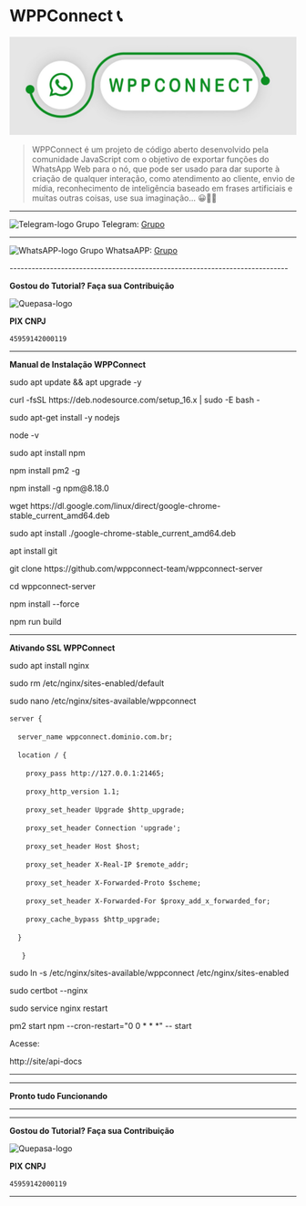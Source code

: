 # WPPConnect 📞

![WPPConnect Banner](./wppconnect-banner.jpeg)

> WPPConnect é um projeto de código aberto desenvolvido pela comunidade JavaScript com o objetivo de exportar funções do WhatsApp Web para o nó, que pode ser usado para dar suporte à criação de qualquer interação, como atendimento ao cliente, envio de mídia, reconhecimento de inteligência baseado em frases artificiais e muitas outras coisas, use sua imaginação... 😀🤔💭

</p>
<hr />
<p align="left">
	<img src="https://telegram.org/favicon.ico" alt="Telegram-logo" width="32" />
	<span>Grupo Telegram: </span>
	<a href="https://t.me/wppconnect" target="_blank">Grupo</a>
</p>
<hr />
<p align="left">
	<img src="https://whatsapp.com/favicon.ico" alt="WhatsAPP-logo" width="32" />
	<span>Grupo WhatsaAPP: </span>
	<a href="https://telinkei.com/gp-wppconnect-zap" target="_blank">Grupo</a>
</p>
----------------------------------------------------------------------------
</p>

**Gostou do Tutorial? Faça sua Contribuição**

<img src="https://github.com/EngajamentoFlow/quepasa/blob/main/Contribui%C3%A7%C3%A3o.png" alt="Quepasa-logo" width="200" />
</p>

**PIX CNPJ**

```
45959142000119	
```
----------------------------------------------------------------------------

**Manual de Instalação WPPConnect**

</p>
sudo apt update && apt upgrade -y
</p>
curl -fsSL https://deb.nodesource.com/setup_16.x | sudo -E bash -
</p>
sudo apt-get install -y nodejs
</p>
node -v
</p>
sudo apt install npm
</p>
npm install pm2 -g
</p>
npm install -g npm@8.18.0
</p>
wget https://dl.google.com/linux/direct/google-chrome-stable_current_amd64.deb
</p>
sudo apt install ./google-chrome-stable_current_amd64.deb
</p>
apt install git
</p>
git clone https://github.com/wppconnect-team/wppconnect-server
</p>
cd wppconnect-server
</p>
npm install --force
</p>
npm run build
</p>

----------------------------------------------------------------------------

**Ativando SSL WPPConnect**

</p>
sudo apt install nginx
</p>
sudo rm /etc/nginx/sites-enabled/default
</p>
sudo nano /etc/nginx/sites-available/wppconnect
</p>

```
server {

  server_name wppconnect.dominio.com.br;

  location / {

    proxy_pass http://127.0.0.1:21465;

    proxy_http_version 1.1;

    proxy_set_header Upgrade $http_upgrade;

    proxy_set_header Connection 'upgrade';

    proxy_set_header Host $host;

    proxy_set_header X-Real-IP $remote_addr;

    proxy_set_header X-Forwarded-Proto $scheme;

    proxy_set_header X-Forwarded-For $proxy_add_x_forwarded_for;

    proxy_cache_bypass $http_upgrade;

  }

   }
```

</p>
sudo ln -s /etc/nginx/sites-available/wppconnect /etc/nginx/sites-enabled
</p>
sudo certbot --nginx
</p>
sudo service nginx restart
   </p>
pm2 start npm --cron-restart="0 0 * * *" -- start
</p>

Acesse: 
</p>
http://site/api-docs

</p>

----------------------------------------------------------------------------
----------------------------------------------------------------------------

**Pronto tudo Funcionando**

----------------------------------------------------------------------------
----------------------------------------------------------------------------

</p>

**Gostou do Tutorial? Faça sua Contribuição**

<img src="https://github.com/EngajamentoFlow/quepasa/blob/main/Contribui%C3%A7%C3%A3o.png" alt="Quepasa-logo" width="200" />
</p>


**PIX CNPJ**

```
45959142000119	
```

----------------------------------------------------------------------------
